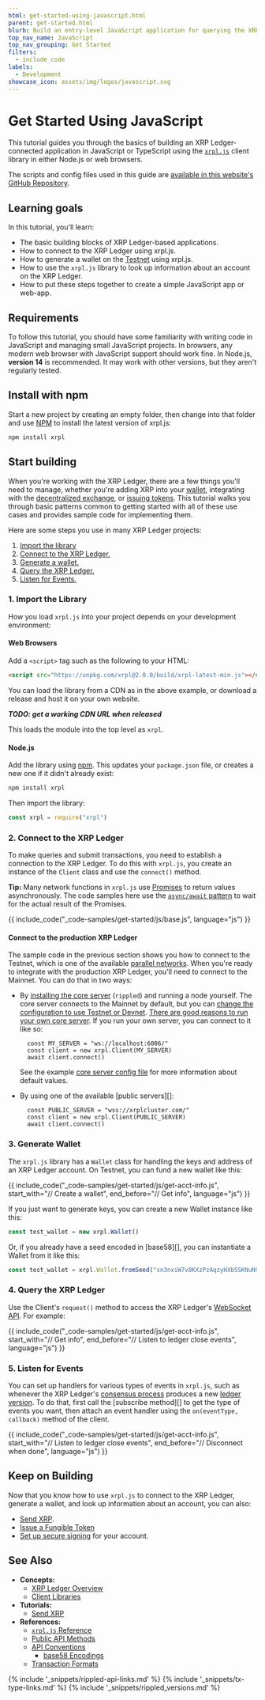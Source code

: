 ```yaml
---
html: get-started-using-javascript.html
parent: get-started.html
blurb: Build an entry-level JavaScript application for querying the XRP Ledger.
top_nav_name: JavaScript
top_nav_grouping: Get Started
filters:
  - include_code
labels:
  - Development
showcase_icon: assets/img/logos/javascript.svg
---
```

# Get Started Using JavaScript

This tutorial guides you through the basics of building an XRP Ledger-connected application in JavaScript or TypeScript using the [`xrpl.js`](https://github.com/XRPLF/xrpl.js/) client library in either Node.js or web browsers.

The scripts and config files used in this guide are [available in this website's GitHub Repository]({{target.github_forkurl}}/tree/{{target.github_branch}}/content/_code-samples/get-started/js/).


## Learning goals

In this tutorial, you'll learn:

* The basic building blocks of XRP Ledger-based applications.
* How to connect to the XRP Ledger using xrpl.js.
* How to generate a wallet on the [Testnet](xrp-testnet-faucet.html) using xrpl.js.
* How to use the `xrpl.js` library to look up information about an account on the XRP Ledger.
* How to put these steps together to create a simple JavaScript app or web-app.


## Requirements

To follow this tutorial, you should have some familiarity with writing code in JavaScript and managing small JavaScript projects. In browsers, any modern web browser with JavaScript support should work fine. In Node.js, **version 14** is recommended. It may work with other versions, but they aren't regularly tested.


## Install with npm

Start a new project by creating an empty folder, then change into that folder and use [NPM](https://www.npmjs.com/) to install the latest version of xrpl.js:

```sh
npm install xrpl
```


## Start building

When you're working with the XRP Ledger, there are a few things you'll need to manage, whether you're adding XRP into your [wallet](wallets.html), integrating with the [decentralized exchange](decentralized-exchange.html), or [issuing tokens](issued-currencies.html). This tutorial walks you through basic patterns common to getting started with all of these use cases and provides sample code for implementing them.

Here are some steps you use in many XRP Ledger projects:

1. [Import the library](#1-import-the-library)
1. [Connect to the XRP Ledger.](#2-connect-to-the-xrp-ledger)
1. [Generate a wallet.](#3-generate-wallet)
1. [Query the XRP Ledger.](#4-query-the-xrp-ledger)
1. [Listen for Events.](#5-listen-for-events)

### 1. Import the Library

How you load `xrpl.js` into your project depends on your development environment:

#### Web Browsers

Add a `<script>` tag such as the following to your HTML:

```html
<script src="https://unpkg.com/xrpl@2.0.0/build/xrpl-latest-min.js"></script>
```

You can load the library from a CDN as in the above example, or download a release and host it on your own website.

***TODO: get a working CDN URL when released***

This loads the module into the top level as `xrpl`.

#### Node.js

Add the library using [npm](https://www.npmjs.com/). This updates your `package.json` file, or creates a new one if it didn't already exist:

```sh
npm install xrpl
```

Then import the library:

```js
const xrpl = require("xrpl")
```


### 2. Connect to the XRP Ledger

To make queries and submit transactions, you need to establish a connection to the XRP Ledger. To do this with `xrpl.js`, you create an instance of the `Client` class and use the `connect()` method.

**Tip:** Many network functions in `xrpl.js` use [Promises](https://developer.mozilla.org/en-US/docs/Web/JavaScript/Reference/Global_Objects/Promise) to return values asynchronously. The code samples here use the [`async/await` pattern](https://developer.mozilla.org/en-US/docs/Learn/JavaScript/Asynchronous/Async_await) to wait for the actual result of the Promises.

{{ include_code("_code-samples/get-started/js/base.js", language="js") }}

#### Connect to the production XRP Ledger

The sample code in the previous section shows you how to connect to the Testnet, which is one of the available [parallel networks](parallel-networks.html). When you're ready to integrate with the production XRP Ledger, you'll need to connect to the Mainnet. You can do that in two ways:

* By [installing the core server](install-rippled.html) (`rippled`) and running a node yourself. The core server connects to the Mainnet by default, but you can [change the configuration to use Testnet or Devnet](connect-your-rippled-to-the-xrp-test-net.html). [There are good reasons to run your own core server](the-rippled-server.html#reasons-to-run-your-own-server). If you run your own server, you can connect to it like so:

        const MY_SERVER = "ws://localhost:6006/"
        const client = new xrpl.Client(MY_SERVER)
        await client.connect()

    See the example [core server config file](https://github.com/ripple/rippled/blob/c0a0b79d2d483b318ce1d82e526bd53df83a4a2c/cfg/rippled-example.cfg#L1562) for more information about default values.

* By using one of the available [public servers][]:

        const PUBLIC_SERVER = "wss://xrplcluster.com/"
        const client = new xrpl.Client(PUBLIC_SERVER)
        await client.connect()


### 3. Generate Wallet

The `xrpl.js` library has a `Wallet` class for handling the keys and address of an XRP Ledger account. On Testnet, you can fund a new wallet like this:

{{ include_code("_code-samples/get-started/js/get-acct-info.js", start_with="// Create a wallet", end_before="// Get info", language="js") }}

If you just want to generate keys, you can create a new Wallet instance like this:

```js
const test_wallet = new xrpl.Wallet()
```

Or, if you already have a seed encoded in [base58][], you can instantiate a Wallet from it like this:

```js
const test_wallet = xrpl.Wallet.fromSeed("sn3nxiW7v8KXzPzAqzyHXbSSKNuN9") // Test secret; don't use for real
```

### 4. Query the XRP Ledger

Use the Client's `request()` method to access the XRP Ledger's [WebSocket API](https://xrpl.org/request-formatting.html). For example:

{{ include_code("_code-samples/get-started/js/get-acct-info.js", start_with="// Get info", end_before="// Listen to ledger close events", language="js") }}


### 5. Listen for Events

You can set up handlers for various types of events in `xrpl.js`, such as whenever the XRP Ledger's [consensus process](intro-to-consensus.html) produces a new [ledger version](ledgers.html). To do that, first call the [subscribe method][] to get the type of events you want, then attach an event handler using the `on(eventType, callback)` method of the client.

{{ include_code("_code-samples/get-started/js/get-acct-info.js", start_with="// Listen to ledger close events", end_before="// Disconnect when done", language="js") }}


## Keep on Building

Now that you know how to use `xrpl.js` to connect to the XRP Ledger, generate a wallet, and look up information about an account, you can also:

* [Send XRP](send-xrp.html).
* [Issue a Fungible Token](issue-a-fungible-token.html)
* [Set up secure signing](set-up-secure-signing.html) for your account.


## See Also

- **Concepts:**
    - [XRP Ledger Overview](xrp-ledger-overview.html)
    - [Client Libraries](client-libraries.html)
- **Tutorials:**
    - [Send XRP](send-xrp.html)
- **References:**
    - [`xrpl.js` Reference](https://xrplf.github.io/xrpl.js/)
    - [Public API Methods](public-rippled-methods.html)
    - [API Conventions](api-conventions.html)
        - [base58 Encodings](base58-encodings.html)
    - [Transaction Formats](transaction-formats.html)

<!--{# common link defs #}-->
{% include '_snippets/rippled-api-links.md' %}
{% include '_snippets/tx-type-links.md' %}
{% include '_snippets/rippled_versions.md' %}
